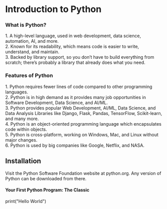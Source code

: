<h1> Introduction to Python </h1>
<h3>What is Python?</h3>
1. A high-level language, used in web development, data science, automation, AI, and more.<br>
2. Known for its readability, which means code is easier to write, understand, and maintain.<br>
3. Backed by library support, so you don’t have to build everything from scratch; there’s probably a library that already does what you need.<br>

<h3>Features of Python</h3>
1. Python requires fewer lines of code compared to other programming languages.<br>
2. Python is in high demand as it provides many job opportunities in Software Development, Data Science, and AI/ML.<br>
3. Python provides popular Web Development, AI/ML, Data Science, and Data Analysis Libraries like Django, Flask, Pandas, TensorFlow, Scikit-learn, and many more.<br>
4. Python is an object-oriented programming language which encapsulates code within objects.<br>
5. Python is cross-platform, working on Windows, Mac, and Linux without major changes.<br>
6. Python is used by big companies like Google, Netflix, and NASA.<br>
<h2> Installation </h2>
Visit the Python Software Foundation website at python.org. Any version of Python can be downloaded from there.<br>

<h4>Your First Python Program: The Classic</h4>
print("Hello World")<br>
